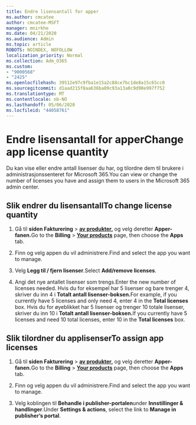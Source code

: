 ```yaml
---
title: Endre lisensantall for apper
ms.author: cmcatee
author: cmcatee-MSFT
manager: mnirkhe
ms.date: 04/21/2020
ms.audience: Admin
ms.topic: article
ROBOTS: NOINDEX, NOFOLLOW
localization_priority: Normal
ms.collection: Adm_O365
ms.custom:
- "9000568"
- "2425"
ms.openlocfilehash: 39512e97c9fba1e15a2c88ce7bc1de8a15c65cc0
ms.sourcegitcommit: d1aad215f8aa636ba89c93a13a0c9d90e997f752
ms.translationtype: MT
ms.contentlocale: nb-NO
ms.lasthandoff: 05/06/2020
ms.locfileid: "44058761"
---
```

# <a name="change-app-license-quantity"></a><span data-ttu-id="c165e-102">Endre lisensantall for apper</span><span class="sxs-lookup"><span data-stu-id="c165e-102">Change app license quantity</span></span>

<span data-ttu-id="c165e-103">Du kan vise eller endre antall lisenser du har, og tilordne dem til brukere i administrasjonssenteret for Microsoft 365.</span><span class="sxs-lookup"><span data-stu-id="c165e-103">You can view or change the number of licenses you have and assign them to users in the Microsoft 365 admin center.</span></span> 

## <a name="to-change-license-quantity"></a><span data-ttu-id="c165e-104">Slik endrer du lisensantall</span><span class="sxs-lookup"><span data-stu-id="c165e-104">To change license quantity</span></span>

1. <span data-ttu-id="c165e-105">Gå til **siden Fakturering** > **[av produkter,](https://go.microsoft.com/fwlink/p/?linkid=842054)** og velg deretter **Apper-fanen.**</span><span class="sxs-lookup"><span data-stu-id="c165e-105">Go to the **Billing** > **[Your products](https://go.microsoft.com/fwlink/p/?linkid=842054)** page, then choose the **Apps** tab.</span></span>

2. <span data-ttu-id="c165e-106">Finn og velg appen du vil administrere.</span><span class="sxs-lookup"><span data-stu-id="c165e-106">Find and select the app you want to manage.</span></span>  

3. <span data-ttu-id="c165e-107">Velg **Legg til / fjern lisenser**.</span><span class="sxs-lookup"><span data-stu-id="c165e-107">Select **Add/remove licenses**.</span></span>

4. <span data-ttu-id="c165e-108">Angi det nye antallet lisenser som trengs.</span><span class="sxs-lookup"><span data-stu-id="c165e-108">Enter the new number of licenses needed.</span></span> <span data-ttu-id="c165e-109">Hvis du for eksempel har 5 lisenser og bare trenger 4, skriver du inn 4 i **Totalt antall lisenser-boksen.**</span><span class="sxs-lookup"><span data-stu-id="c165e-109">For example, if you currently have 5 licenses and only need 4, enter 4 in the **Total licenses** box.</span></span> <span data-ttu-id="c165e-110">Hvis du for øyeblikket har 5 lisenser og trenger 10 totale lisenser, skriver du inn 10 i **Totalt antall lisenser-boksen.**</span><span class="sxs-lookup"><span data-stu-id="c165e-110">If you currently have 5 licenses and need 10 total licenses, enter 10 in the **Total licenses** box.</span></span>

## <a name="to-assign-app-licenses"></a><span data-ttu-id="c165e-111">Slik tilordner du applisenser</span><span class="sxs-lookup"><span data-stu-id="c165e-111">To assign app licenses</span></span>

1. <span data-ttu-id="c165e-112">Gå til **siden Fakturering** > **[av produkter,](https://go.microsoft.com/fwlink/p/?linkid=842054)** og velg deretter **Apper-fanen.**</span><span class="sxs-lookup"><span data-stu-id="c165e-112">Go to the **Billing** > **[Your products](https://go.microsoft.com/fwlink/p/?linkid=842054)** page, then choose the **Apps** tab.</span></span>

2. <span data-ttu-id="c165e-113">Finn og velg appen du vil administrere.</span><span class="sxs-lookup"><span data-stu-id="c165e-113">Find and select the app you want to manage.</span></span>  

3. <span data-ttu-id="c165e-114">Velg koblingen til **Behandle i publisher-portalen**under **Innstillinger & handlinger**.</span><span class="sxs-lookup"><span data-stu-id="c165e-114">Under **Settings & actions**, select the link to **Manage in publisher’s portal**.</span></span>